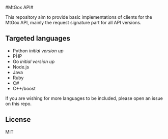 #MtGox API#

This repository aim to provide basic implementations of clients for the MtGox API, mainly the request signature part for all API versions.

## Targeted languages ##
* Python _initial version up_
* PHP
* Go _initial version up_
* Node.js
* Java
* Ruby
* C#
* C++/boost

If you are wishing for more languages to be included, please open an issue on this repo.

## License
MIT
